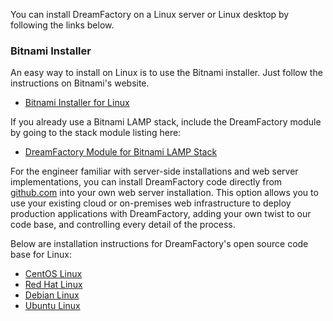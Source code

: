 You can install DreamFactory on a Linux server or Linux desktop by following the links below.

### Bitnami Installer

An easy way to install on Linux is to use the Bitnami installer. Just follow the instructions on Bitnami's website.

* [Bitnami Installer for Linux](https://bitnami.com/stack/dreamfactory/installer#linux)

If you already use a Bitnami LAMP stack, include the DreamFactory module by going to the stack module listing here:

* [DreamFactory Module for Bitnami LAMP Stack](https://bitnami.com/stack/lamp/modules#dreamfactory)

For the engineer familiar with server-side installations and web server implementations, you can install DreamFactory code directly from [github.com](http://github.com/dreamfactorysoftware/dsp-core) into your own web server installation. This option allows you to use your existing cloud or on-premises web infrastructure to deploy production applications with DreamFactory, adding your own twist to our code base, and controlling every detail of the process.

Below are installation instructions for DreamFactory's open source code base for Linux:

* [CentOS Linux](Install-CentOS-RedHat)
* [Red Hat Linux](Install-CentOS-RedHat)
* [Debian Linux](Install-Debian-Ubuntu)
* [Ubuntu Linux](Install-Debian-Ubuntu)